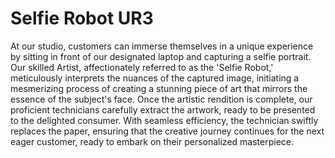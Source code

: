 # Selfie Robot UR3

At our studio, customers can immerse themselves in a unique experience by sitting in front of our designated laptop and capturing a selfie portrait. Our skilled Artist, affectionately referred to as the 'Selfie Robot,' meticulously interprets the nuances of the captured image, initiating a mesmerizing process of creating a stunning piece of art that mirrors the essence of the subject's face. Once the artistic rendition is complete, our proficient technicians carefully extract the artwork, ready to be presented to the delighted consumer. With seamless efficiency, the technician swiftly replaces the paper, ensuring that the creative journey continues for the next eager customer, ready to embark on their personalized masterpiece.
